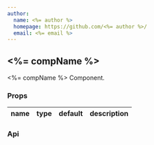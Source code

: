 ```yaml
---
author:
  name: <%= author %>
  homepage: https://github.com/<%= author %>/
  email: <%= email %>
---
```


## <%= compName %>

<%= compName %> Component.

### Props
|name|type|default|description|
|---|---|---|---|

### Api